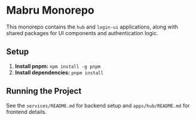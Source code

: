 # Mabru Monorepo

This monorepo contains the `hub` and `login-ui` applications, along with shared packages for UI components and authentication logic.

## Setup

1.  **Install pnpm:** `npm install -g pnpm`
2.  **Install dependencies:** `pnpm install`

## Running the Project

See the `services/README.md` for backend setup and `apps/hub/README.md` for frontend details.